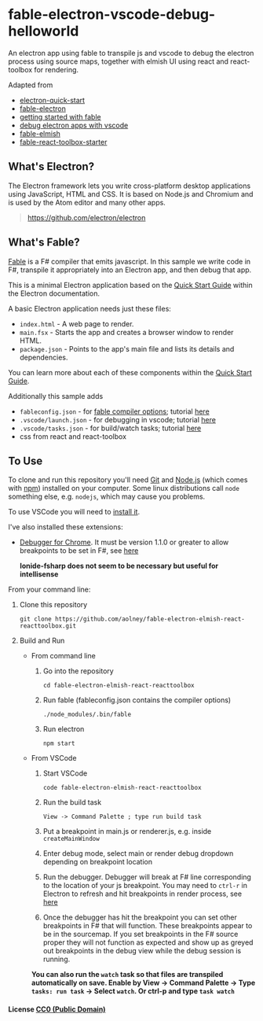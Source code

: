 # fable-electron-vscode-debug-helloworld
An electron app using fable to transpile js and vscode to debug the electron process using source maps, together with elmish UI using react and react-toolbox for rendering.

Adapted from 

- [electron-quick-start](https://github.com/electron/electron-quick-start)
- [fable-electron](https://github.com/fable-compiler/fable-electron/tree/master/samples/helloworld)
- [getting started with fable](http://kcieslak.io/Getting-Started-with-Fable-and-Webpack)
- [debug electron apps with vscode](http://code.matsu.io/1)
- [fable-elmish](https://github.com/fable-compiler/fable-elmish)
- [fable-react-toolbox-starter](https://github.com/2sComplement/fable-react-toolbox-starter)

## What's Electron?

The Electron framework lets you write cross-platform desktop applications using JavaScript, HTML and CSS. It is based on Node.js and Chromium and is used by the Atom editor and many other apps.
> https://github.com/electron/electron

## What's Fable?

[Fable](http://fable.io/) is a F# compiler that emits javascript. In this sample we write code in F#, transpile it appropriately into an Electron app, and then debug that app. 

This is a minimal Electron application based on the [Quick Start Guide](http://electron.atom.io/docs/latest/tutorial/quick-start) within the Electron documentation.

A basic Electron application needs just these files:

- `index.html` - A web page to render.
- `main.fsx` - Starts the app and creates a browser window to render HTML.
- `package.json` - Points to the app's main file and lists its details and dependencies.

You can learn more about each of these components within the [Quick Start Guide](http://electron.atom.io/docs/latest/tutorial/quick-start).

Additionally this sample adds

- `fableconfig.json` - for [fable compiler options](http://fable.io/); tutorial [here](http://kcieslak.io/Getting-Started-with-Fable-and-Webpack)
- `.vscode/launch.json` - for debugging in vscode; tutorial [here](http://code.matsu.io/1)
- `.vscode/tasks.json` - for build/watch tasks; tutorial [here](http://kcieslak.io/Getting-Started-with-Fable-and-Webpack)
- css from react and react-toolbox

## To Use

To clone and run this repository you'll need [Git](https://git-scm.com) and [Node.js](https://nodejs.org/en/download/) (which comes with [npm](http://npmjs.com)) installed on your computer. Some linux distributions call `node` something else, e.g. `nodejs`, which may cause you problems.

To use VSCode you will need to [install it](https://code.visualstudio.com/download).

I've also installed these extensions:

- [Debugger for Chrome](https://marketplace.visualstudio.com/items/msjsdiag.debugger-for-chrome). It must be version 1.1.0 or greater to allow breakpoints to be set in F#, see [here](https://github.com/octref/vscode-electron-debug/issues/2#issuecomment-251800254)

   **Ionide-fsharp does not seem to be necessary but useful for intellisense**

From your command line:

1. Clone this repository

   `git clone https://github.com/aolney/fable-electron-elmish-react-reacttoolbox.git`

2. Build and Run

    * From command line
      1. Go into the repository

         `cd fable-electron-elmish-react-reacttoolbox`

      2. Run fable (fableconfig.json contains the compiler options)

         `./node_modules/.bin/fable`

      3. Run electron

         `npm start`

    * From VSCode
      1. Start VSCode

         `code fable-electron-elmish-react-reacttoolbox`
      2. Run the build task

         `View -> Command Palette ; type run build task`
      3. Put a breakpoint in main.js or renderer.js, e.g. inside `createMainWindow`
      4. Enter debug mode, select main or render debug dropdown depending on breakpoint location
      5. Run the debugger. Debugger will break at F# line corresponding to the location of your js breakpoint. You may need to `ctrl-r` in Electron to refresh and hit breakpoints in render process, see [here](http://code.matsu.io/1)
      6. Once the debugger has hit the breakpoint you can set other breakpoints in F# that will function. These breakpoints appear to be in the sourcemap. If you set breakpoints in the F# source proper they will not function as expected and show up as greyed out breakpoints in the debug view while the debug session is running.

      **You can also run the `watch` task so that files are transpiled automatically on save. Enable by View -> Command Palette -> Type `tasks: run task` -> Select `watch`. Or ctrl-p and type `task watch`**

#### License [CC0 (Public Domain)](LICENSE.md)
